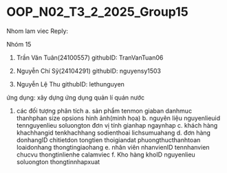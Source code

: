 # OOP_N02_T3_2_2025_Group15
Nhom lam viec
Reply:

Nhóm 15 

1. Trần Văn Tuân(24100557) githubID: TranVanTuan06

2. Nguyễn Chí Sỹ(24104291) githubID: nguyensy1503

3. Nguyễn Lệ Thu githubID: lethunguyen

ứng dụng: xây dựng ứng dụng quản lí quán nước

1. các đối tượng phân tích
a. sản phẩm
tenmon
giaban
danhmuc
thanhphan
size
opsions
hinh ảnh(minh họa)
b. nguyên liệu
nguyenlieuid
tennguyenlieu
soluongton
đơn vị tính
gianhap
ngaynhap
c. khách hàng
khachhangid
tenkhachhang
sodienthoai
lichsumuahang
d. đơn hàng
donhangID
chitietdon
tongtien
thoigiandat
phuongthucthanhtoan
loaidonhang
thongtingiaohang
e. nhân viên
nhanvienID
tennhanvien
chucvu
thongtinlienhe
calamviec
f. Kho hàng
khoID
nguyenlieu
soluongton
thongtinnhapxuat
